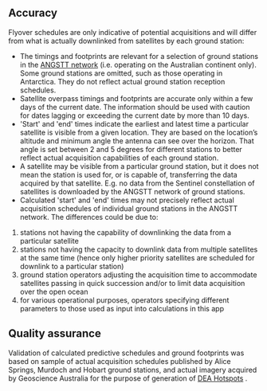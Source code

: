 ## Accuracy

Flyover schedules are only indicative of potential acquisitions and will differ from what is actually downlinked from satellites by each ground station:

* The timings and footprints are relevant for a selection of ground stations in the [ANGSTT network](http://www.angstt.gov.au/) (i.e. operating on the Australian continent only). Some ground stations are omitted, such as those operating in Antarctica. They do not reflect actual ground station reception schedules.
* Satellite overpass timings and footprints are accurate only within a few days of the current date. The information should be used with caution for dates lagging or exceeding the current date by more than 10 days.
* 'Start' and 'end' times indicate the earliest and latest time a particular satellite is visible from a given location. They are based on the location’s altitude and minimum angle the antenna can see over the horizon. That angle is set between 2 and 5 degrees for different stations to better reflect actual acquisition capabilities of each ground station.
* A satellite may be visible from a particular ground station, but it does not mean the station is used for, or is capable of, transferring the data acquired by that satellite. E.g. no data from the Sentinel constellation of satellites is downloaded by the ANGSTT network of ground stations.
* Calculated 'start' and 'end' times may not precisely reflect actual acquisition schedules of individual ground stations in the ANGSTT network. The differences could be due to:
 1. stations not having the capability of downlinking the data from a particular satellite
 2. stations not having the capacity to downlink data from multiple satellites at the same time (hence only higher priority satellites are scheduled for downlink to a particular station)
 3. ground station operators adjusting the acquisition time to accommodate satellites passing in quick succession and/or to limit data acquisition over the open ocean
 4. for various operational purposes, operators specifying different parameters to those used as input into calculations in this app

## Quality assurance

Validation of calculated predictive schedules and ground footprints was based on sample of actual acquisition schedules published by Alice Springs, Murdoch and Hobart ground stations, and actual imagery acquired by Geoscience Australia for the purpose of generation of [DEA Hotspots](https://hotspots.dea.ga.gov.au/) .

